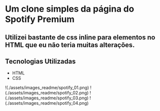 # Um clone simples da página do Spotify Premium

## Utilizei bastante de css inline para elementos no HTML que eu não teria muitas alterações.

## Tecnologias Utilizadas
- HTML
- CSS

!(./assets/images_readme/spotify_01.png)
!(./assets/images_readme/spotify_02.png)
!(./assets/images_readme/spotify_03.png)
!(./assets/images_readme/spotify_04.png)
